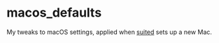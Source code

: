 macos_defaults
==============

My tweaks to macOS settings, applied when
[suited](https://github.com/norm/suited) sets up a new Mac.
